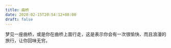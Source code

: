 ```yaml
---
title: 曲桥
date: 2020-02-15T20:54:12+08:00
draft: false
---
```


梦见一座曲桥，或是你在曲桥上面行走，这是表示你会有一次很愉快、而且浪漫的旅行，让你回味无穷。<br>
